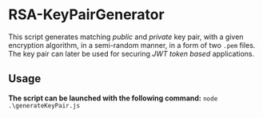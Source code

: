 # RSA-KeyPairGenerator

This script generates matching _public_ and _private_ key pair, with a given encryption algorithm, in a semi-random manner, in a form of two `.pem` files. The key pair can later be used for securing _JWT token based_ applications.

## Usage

**The script can be launched with the following command:**
`node .\generateKeyPair.js`
